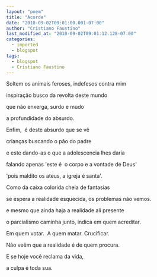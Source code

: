 ```yaml
---
layout: "poem"
title: "Acorde"
date: "2010-09-02T09:01:00.001-07:00"
author: "Cristiano Faustino"
last_modified_at: "2010-09-02T09:01:12.128-07:00"
categories:
  - imported
  - blogspot
tags:
  - blogspot
  - Cristiano Faustino
---
```


Soltem os animais feroses, indefesos contra mim

inspiração busco da revolta deste mundo

que não enxerga, surdo e mudo

a profundidade do absurdo.

Enfim,  é deste absurdo que se vê

crianças buscando o pão do padre

e este dando-as o que a adolescencia lhes daria

falando apenas 'este é  o corpo e a vontade de Deus'

'pois maldito os ateus, a igreja é santa'.

Como da caixa colorida cheia de fantasias

se espera a realidade esquecida, os problemas não vemos.

e mesmo que ainda haja a realidade ali presente

o parcialismo caminha junto, indica em quem acreditar.

Em quem votar.  A quem matar. Crucificar.

Não veêm que a realidade é de quem procura.

E se hoje você reclama da vida,

a culpa é toda sua.